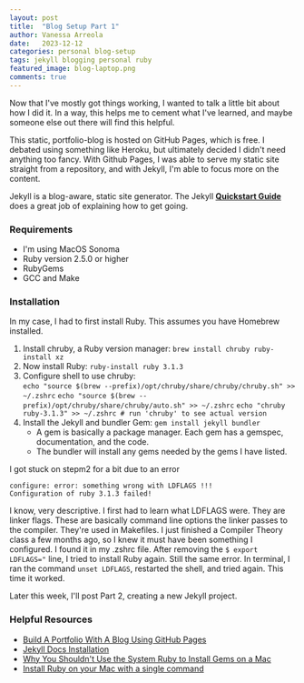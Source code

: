 ```yaml
---
layout: post
title:  "Blog Setup Part 1"
author: Vanessa Arreola
date:   2023-12-12 
categories: personal blog-setup
tags: jekyll blogging personal ruby
featured_image: blog-laptop.png
comments: true
---
```


Now that I've mostly got things working, I wanted to talk a little bit about
how I did it. In a way, this helps me to cement what I've learned, and maybe 
someone else out there will find this helpful. 

This static, portfolio-blog is hosted on GitHub Pages, which is free. I debated using
something like Heroku, but ultimately decided I didn't need anything too fancy. With
Github Pages, I was able to serve my static site straight from a repository, and with 
Jekyll, I'm able to focus more on the content. 

Jekyll is a blog-aware, static site generator. The Jekyll <b><a href="https://jekyllrb.com/docs/" target="_blank">Quickstart Guide</a></b>
does a great job of explaining how to get going. 

### Requirements ###

* I'm using MacOS Sonoma
* Ruby version 2.5.0 or higher
* RubyGems
* GCC and Make

### Installation ###

In my case, I had to first install Ruby. This assumes you have Homebrew installed. 
1. Install chruby, a Ruby version manager:
 ```brew install chruby ruby-install xz``` 
2. Now install Ruby: ```ruby-install ruby 3.1.3```
3. Configure shell to use chruby:   
```echo "source $(brew --prefix)/opt/chruby/share/chruby/chruby.sh" >> ~/.zshrc```
```echo "source $(brew --prefix)/opt/chruby/share/chruby/auto.sh" >> ~/.zshrc```
```echo "chruby ruby-3.1.3" >> ~/.zshrc # run 'chruby' to see actual version```
4. Install the Jekyll and bundler Gem: ```gem install jekyll bundler```
    * A gem is basically a package manager. Each gem has a gemspec, documentation, and the code.
    * The bundler will install any gems needed by the gems I have listed. 

I got stuck on stepm2 for a bit due to an error 
```
configure: error: something wrong with LDFLAGS !!! 
Configuration of ruby 3.1.3 failed!
```

I know, very descriptive. I first had to learn what LDFLAGS were. They are linker flags.
These are basically command line options the linker passes to the compiler. They're used in 
Makefiles. I just finished a Compiler Theory class a few months ago, so I knew it must have
been something I configured. I found it in my .zshrc file. After removing the 
```$ export LDFLAGS="``` line, I tried to install Ruby again. Still the same error. In terminal, 
I ran the command ```unset LDFLAGS```, restarted the shell, and tried again. This time it worked.

Later this week, I'll post Part 2, creating a new Jekyll project. 

### Helpful Resources ###
* <a href="https://simondosda.github.io/posts/2021-09-13-blog-github-pages-1-introduction.html" target="_blank">Build A Portfolio With A Blog Using GitHub Pages</a>
* <a href="https://jekyllrb.com/docs/installation/" target="_blank">Jekyll Docs Installation</a>
* <a href="https://www.moncefbelyamani.com/why-you-shouldn-t-use-the-system-ruby-to-install-gems-on-a-mac/" target="_blank">Why You Shouldn't Use the System Ruby to Install Gems on a Mac</a>
* <a href="https://www.moncefbelyamani.com/how-to-install-xcode-homebrew-git-rvm-ruby-on-mac/" target="_blank">Install Ruby on your Mac with a single command</a>